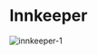 # Innkeeper
 
![innkeeper-1](https://github.com/aykutserbest/Innkeeper/assets/42496816/07026327-7c78-4371-bcee-a07b19dc8571)
